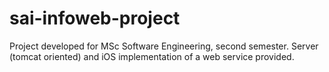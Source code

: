sai-infoweb-project
===================

Project developed for MSc Software Engineering, second semester. Server (tomcat oriented) and iOS implementation of a web service provided.
